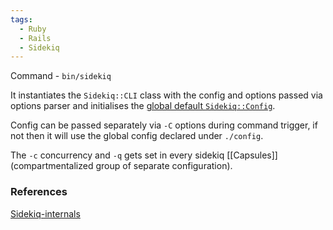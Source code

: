 ```yaml
---
tags:
  - Ruby
  - Rails
  - Sidekiq
---
```

Command - `bin/sidekiq`

It instantiates the `Sidekiq::CLI` class with the config and options passed via options parser and initialises the [global default `Sidekiq::Config`](https://github.com/sidekiq/sidekiq/blob/4ec059d53dbf1de67e41e3bd1687c7d90c12d580/lib/sidekiq/config.rb#L11-L35).

Config can be passed separately via `-C` options during command trigger, if not then it will use the global config declared under `./config`.

The `-c` concurrency and `-q` gets set in every sidekiq [[Capsules]] (compartmentalized group of separate configuration). 

### References 
[Sidekiq-internals](https://dansvetlov.me/sidekiq-internals/)